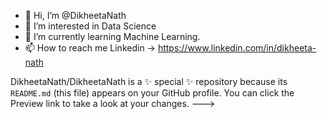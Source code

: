 - 👋 Hi, I’m @DikheetaNath
- 👀 I’m interested in Data Science
- 🌱 I’m currently learning Machine Learning.
- 📫 How to reach me Linkedin -> https://www.linkedin.com/in/dikheeta-nath



DikheetaNath/DikheetaNath is a ✨ special ✨ repository because its `README.md` (this file) appears on your GitHub profile.
You can click the Preview link to take a look at your changes.
--->
